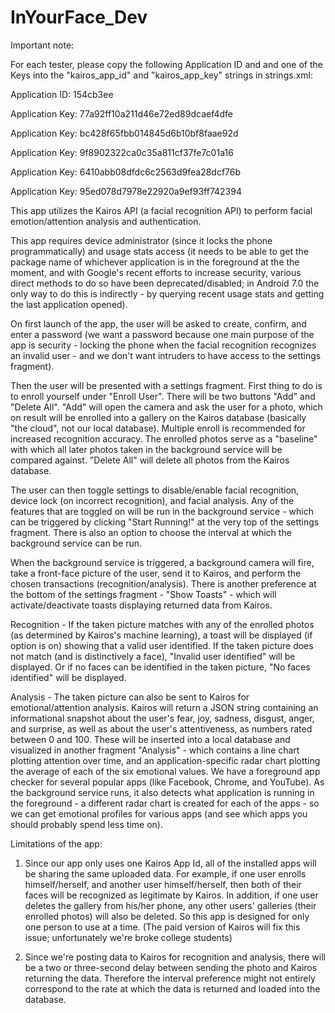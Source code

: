# InYourFace_Dev
Important note:

For each tester, please copy the following Application ID and and one of the Keys into the "kairos_app_id" and "kairos_app_key" strings in strings.xml:

Application ID: 154cb3ee

Application Key: 77a92ff10a211d46e72ed89dcaef4dfe

Application Key: bc428f65fbb014845d6b10bf8faae92d

Application Key: 9f8902322ca0c35a811cf37fe7c01a16

Application Key: 6410abb08dfdc6c2563d9fea28dcf76b

Application Key: 95ed078d7978e22920a9ef93ff742394


This app utilizes the Kairos API (a facial recognition API) to perform facial emotion/attention analysis and authentication. 

This app requires device administrator (since it locks the phone programmatically) and usage stats access (it needs to be able to get the package name of whichever application is in the foreground at the the moment, and with Google's recent efforts to increase security, various direct methods to do so have been deprecated/disabled; in Android 7.0 the only way to do this is indirectly - by querying recent usage stats and getting the last application opened). 

On first launch of the app, the user will be asked to create, confirm, and enter a password (we want a password because one main purpose of the app is security - locking the phone when the facial recognition recognizes an invalid user - and we don't want intruders to have access to the settings fragment). 

Then the user will be presented with a settings fragment. First thing to do is to enroll yourself under "Enroll User". There will be two buttons "Add" and "Delete All". "Add" will open the camera and ask the user for a photo, which on result will be enrolled into a gallery on the Kairos database (basically "the cloud", not our local database). Multiple enroll is recommended for increased recognition accuracy. The enrolled photos serve as a "baseline" with which all later photos taken in the background service will be compared against. "Delete All" will delete all photos from the Kairos database. 

The user can then toggle settings to disable/enable facial recognition, device lock (on incorrect recognition), and facial analysis. Any of the features that are toggled on will be run in the background service - which can be triggered by clicking "Start Running!" at the very top of the settings fragment. There is also an option to choose the interval at which the background service can be run. 

When the background service is triggered, a background camera will fire, take a front-face picture of the user, send it to Kairos, and perform the chosen transactions (recognition/analysis). There is another preference at the bottom of the settings fragment - "Show Toasts" - which will activate/deactivate toasts displaying returned data from Kairos. 

Recognition - 
If the taken picture matches with any of the enrolled photos (as determined by Kairos's machine learning), a toast will be displayed (if option is on) showing that a valid user identified. If the taken picture does not match (and is distinctively a face), "Invalid user identified" will be displayed. Or if no faces can be identified in the taken picture, "No faces identified" will be displayed.

Analysis -
The taken picture can also be sent to Kairos for emotional/attention analysis. Kairos will return a JSON string containing an informational snapshot about the user's fear, joy, sadness, disgust, anger, and surprise, as well as about the user's attentiveness, as numbers rated between 0 and 100. These will be inserted into a local database and visualized in another fragment "Analysis" - which contains a line chart plotting attention over time, and an application-specific radar chart plotting the average of each of the six emotional values. We have a foreground app checker for several popular apps (like Facebook, Chrome, and YouTube). As the background service runs, it also detects what application is running in the foreground - a different radar chart is created for each of the apps - so we can get emotional profiles for various apps (and see which apps you should probably spend less time on).



Limitations of the app:

1. Since our app only uses one Kairos App Id, all of the installed apps will be sharing the same uploaded data. For example, if one user enrolls himself/herself, and another user himself/herself, then both of their faces will be recognized as legitimate by Kairos. In addition, if one user deletes the gallery from his/her phone, any other users' galleries (their enrolled photos) will also be deleted. So this app is designed for only one person to use at a time. (The paid version of Kairos will fix this issue; unfortunately we're broke college students)

2. Since we're posting data to Kairos for recognition and analysis, there will be a two or three-second delay between sending the photo and Kairos returning the data. Therefore the interval preference might not entirely correspond to the rate at which the data is returned and loaded into the database.







